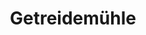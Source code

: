 ---
layout: default
title: Getreidemühle
category: anno_prod
depends_on:
  - [ Getreidefarm, 2 ]

---